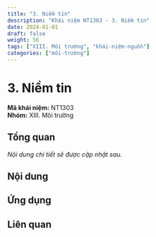 ```yaml
---
title: "3. Niềm tin"
description: "Khái niệm NT1303 - 3. Niềm tin"
date: 2024-01-01
draft: false
weight: 56
tags: ["XIII. Môi trường", "khái-niệm-nguồn"]
categories: ["môi-trường"]
---
```


# 3. Niềm tin

**Mã khái niệm:** NT1303  
**Nhóm:** XIII. Môi trường

## Tổng quan

*Nội dung chi tiết sẽ được cập nhật sau.*

## Nội dung

<!-- Nội dung chi tiết sẽ được điền vào đây -->

## Ứng dụng

<!-- Cách ứng dụng khái niệm này trong thực tế -->

## Liên quan

<!-- Các khái niệm liên quan khác -->
